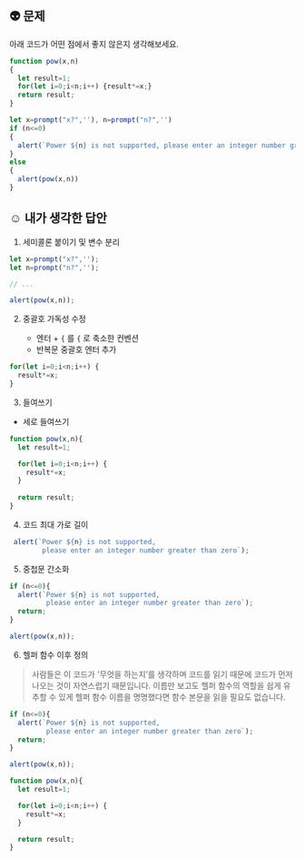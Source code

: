 ## 👽 문제
아래 코드가 어떤 점에서 좋지 않은지 생각해보세요.
```javascript
function pow(x,n)
{
  let result=1;
  for(let i=0;i<n;i++) {result*=x;}
  return result;
}

let x=prompt("x?",''), n=prompt("n?",'')
if (n<=0)
{
  alert(`Power ${n} is not supported, please enter an integer number greater than zero`);
}
else
{
  alert(pow(x,n))
}
```

## ☺ 내가 생각한 답안
1. 세미콜론 붙이기 및 변수 분리
```javascript
let x=prompt("x?",'');
let n=prompt("n?",'');

// ...

alert(pow(x,n));
```

2. 중괄호 가독성 수정

    - 엔터 + `{` 를  `{` 로 축소한 컨벤션
    - 반복문 중괄호 엔터 추가

```javascript
for(let i=0;i<n;i++) {
  result*=x;
}
```

3. 들여쓰기
- 세로 들여쓰기
```javascript
function pow(x,n){
  let result=1;

  for(let i=0;i<n;i++) {
    result*=x;
  }
  
  return result;
}
```

4. 코드 최대 가로 길이
```javascript
 alert(`Power ${n} is not supported,
        please enter an integer number greater than zero`);
```

5. 중첩문 간소화
```javascript
if (n<=0){
  alert(`Power ${n} is not supported,
         please enter an integer number greater than zero`);
  return;
}

alert(pow(x,n));
```

6. 헬퍼 함수 이후 정의
> 사람들은 이 코드가 '무엇을 하는지’를 생각하며 코드를 읽기 때문에 코드가 먼저 나오는 것이 자연스럽기 때문입니다. 이름만 보고도 헬퍼 함수의 역할을 쉽게 유추할 수 있게 헬퍼 함수 이름을 명명했다면 함수 본문을 읽을 필요도 없습니다.

```javascript
if (n<=0){
  alert(`Power ${n} is not supported,
         please enter an integer number greater than zero`);
  return;
}

alert(pow(x,n));

function pow(x,n){
  let result=1;

  for(let i=0;i<n;i++) {
    result*=x;
  }

  return result;
}
```